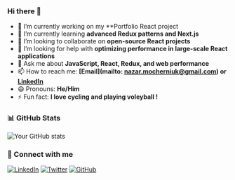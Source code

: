 ### Hi there 👋

<!--
**nmocherniuik/nmocherniuik** is a ✨ _special_ ✨ repository because its `README.md` (this file) appears on your GitHub profile.

Here are some ideas to get you started:
-->

- 🔭 I’m currently working on my **Portfolio React project
- 🌱 I’m currently learning **advanced Redux patterns and Next.js**
- 👯 I’m looking to collaborate on **open-source React projects**
- 🤔 I’m looking for help with **optimizing performance in large-scale React applications**
- 💬 Ask me about **JavaScript, React, Redux, and web performance**
- 📫 How to reach me: **[Email](mailto: nazar.mocherniuk@gmail.com) or [LinkedIn](https://www.linkedin.com/in/nazar-mocherniuk-177a73283/)**
- 😄 Pronouns: **He/Him**
- ⚡ Fun fact: **I love cycling and playing voleyball !**

### 📊 GitHub Stats
![Your GitHub stats](https://github-readme-stats.vercel.app/api?username=nmocherniuik&show_icons=true&theme=radical)

### 🔗 Connect with me
[![LinkedIn](https://img.shields.io/badge/LinkedIn-blue?logo=linkedin&logoColor=white)](https://www.linkedin.com/in/nazar-mocherniuk-177a73283/)
[![Twitter](https://img.shields.io/badge/Twitter-blue?logo=twitter&logoColor=white)](https://x.com/n_mocherniuk)
[![GitHub](https://img.shields.io/badge/GitHub-black?logo=github&logoColor=white)](https://github.com/nmocherniuk)
